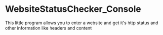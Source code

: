 # WebsiteStatusChecker_Console
This little program allows you to enter a website and get it's http status and other information like headers and content
